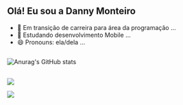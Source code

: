 ## Olá! Eu sou a Danny Monteiro

- 🔭 Em transição de carreira
para área da programação ...
- 🌱 Estudando desenvolvimento Mobile ...
- 😄 Pronouns: ela/dela ...

 ## 

![Anurag's GitHub stats](https://github-readme-stats.vercel.app/api?username=anuraghazra&show_icons=true&theme=radical)

##

<div> 
<a href = "mailto:dayanekarolay@gmail.com"><img src="https://img.shields.io/badge/-Gmail-%23333?style=for-the-badge&logo=gmail&logoColor=white" target="_blank"></a>  

<a href="https://www.linkedin.com/in/dayane-m-6522aa205" target="_blank"><img src="https://img.shields.io/badge/-LinkedIn-%230077B5?style=for-the-badge&logo=linkedin&logoColor=white" target="_blank"></a> 

</div>
